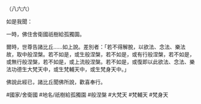 （八六六）

如是我聞：

一時，佛住舍衛國祇樹給孤獨園。

爾時，世尊告諸比丘……如上說。差別者：「若不得解脫，以欲法、念法、樂法故，取中般涅槃。若不如是，或生般涅槃，若不如是，或有行般涅槃，若不如是，或無行般涅槃，若不如是，或上流般涅槃。若不如是，或復即以此欲法、念法、樂法功德生大梵天中，或生梵輔天中，或生梵身天中。」

佛說此經已，諸比丘聞佛所說，歡喜奉行。

#國家/舍衛國
#地名/祇樹給孤獨園
#般涅槃
#大梵天
#梵輔天
#梵身天
